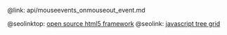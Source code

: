 @link: api/mouseevents_onmouseout_event.md

@seolinktop: [open source html5 framework](https://webix.com)
@seolink: [javascript tree grid](https://webix.com/widget/treetable/)